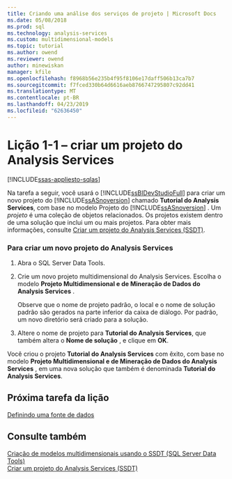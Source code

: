 ```yaml
---
title: Criando uma análise dos serviços de projeto | Microsoft Docs
ms.date: 05/08/2018
ms.prod: sql
ms.technology: analysis-services
ms.custom: multidimensional-models
ms.topic: tutorial
ms.author: owend
ms.reviewer: owend
author: minewiskan
manager: kfile
ms.openlocfilehash: f8968b56e235b4f95f8106e17daff506b13ca7b7
ms.sourcegitcommit: f7fced330b64d6616aeb8766747295807c92dd41
ms.translationtype: MT
ms.contentlocale: pt-BR
ms.lasthandoff: 04/23/2019
ms.locfileid: "62636450"
---
```

# <a name="lesson-1-1---creating-an-analysis-services-project"></a>Lição 1-1 – criar um projeto do Analysis Services
[!INCLUDE[ssas-appliesto-sqlas](../includes/ssas-appliesto-sqlas.md)]

Na tarefa a seguir, você usará o [!INCLUDE[ssBIDevStudioFull](../includes/ssbidevstudiofull-md.md)] para criar um novo projeto do [!INCLUDE[ssASnoversion](../includes/ssasnoversion-md.md)] chamado **Tutorial do Analysis Services**, com base no modelo Projeto do [!INCLUDE[ssASnoversion](../includes/ssasnoversion-md.md)] . Um *projeto* é uma coleção de objetos relacionados. Os projetos existem dentro de uma solução que inclui um ou mais projetos. Para obter mais informações, consulte [Criar um projeto do Analysis Services &#40;SSDT&#41;](../analysis-services/multidimensional-models/create-an-analysis-services-project-ssdt.md).  
  
### <a name="to-create-a-new-analysis-services-project"></a>Para criar um novo projeto do Analysis Services  
  
1.  Abra o SQL Server Data Tools.  
  
  
2.  Crie um novo projeto multidimensional do Analysis Services. Escolha o modelo **Projeto Multidimensional e de Mineração de Dados do Analysis Services** .  
  
    Observe que o nome de projeto padrão, o local e o nome de solução padrão são gerados na parte inferior da caixa de diálogo. Por padrão, um novo diretório será criado para a solução.  
  
3.  Altere o nome de projeto para **Tutorial do Analysis Services**, que também altera o **Nome de solução** , e clique em **OK**.  
  
Você criou o projeto **Tutorial do Analysis Services** com êxito, com base no modelo **Projeto Multidimensional e de Mineração de Dados do Analysis Services** , em uma nova solução que também é denominada **Tutorial do Analysis Services**.  
  
## <a name="next-task-in-lesson"></a>Próxima tarefa da lição  
[Definindo uma fonte de dados](../analysis-services/lesson-1-2-defining-a-data-source.md)  
  
## <a name="see-also"></a>Consulte também  
[Criação de modelos multidimensionais usando o SSDT &#40;SQL Server Data Tools&#41;](../analysis-services/multidimensional-models/creating-multidimensional-models-using-sql-server-data-tools-ssdt.md)  
[Criar um projeto do Analysis Services &#40;SSDT&#41;](../analysis-services/multidimensional-models/create-an-analysis-services-project-ssdt.md)  
  
  
  
